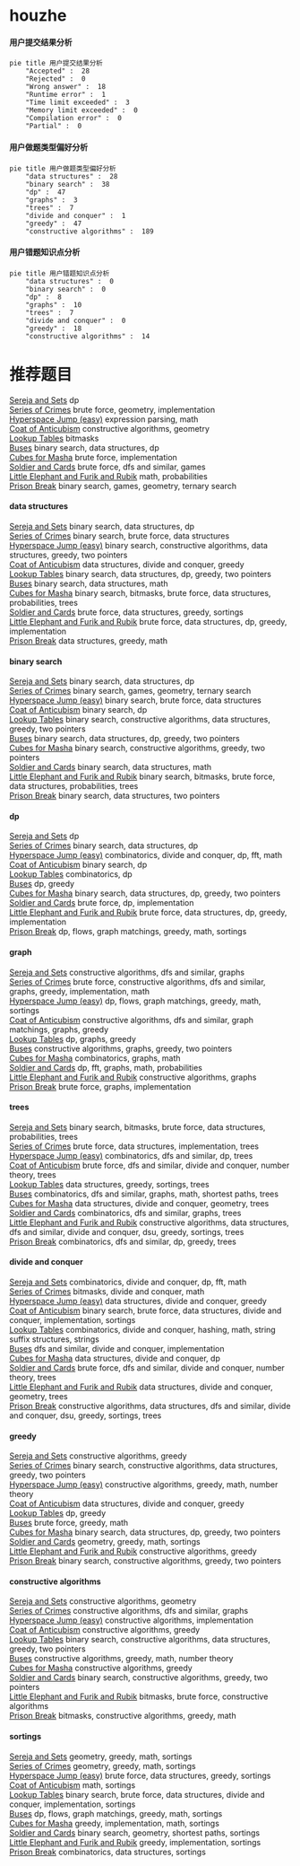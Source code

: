 # houzhe
<!-- tabs:start -->
#### **用户提交结果分析**

```mermaid
pie title 用户提交结果分析
    "Accepted" :  28
    "Rejected" :  0
    "Wrong answer" :  18
    "Runtime error" :  1
    "Time limit exceeded" :  3
    "Memory limit exceeded" :  0
    "Compilation error" :  0
    "Partial" :  0
```
#### **用户做题类型偏好分析**

```mermaid
pie title 用户做题类型偏好分析
    "data structures" :  28
    "binary search" :  38
    "dp" :  47
    "graphs" :  3
    "trees" :  7
    "divide and conquer" :  1
    "greedy" :  47
    "constructive algorithms" :  189
```
#### **用户错题知识点分析**

```mermaid
pie title 用户错题知识点分析
    "data structures" :  0
    "binary search" :  0
    "dp" :  8
    "graphs" :  10
    "trees" :  7
    "divide and conquer" :  0
    "greedy" :  18
    "constructive algorithms" :  14
```
<!-- tabs:end -->
# 推荐题目
[Sereja and Sets](http://codeforces.com/problemset/problem/425/E)		dp		  
[Series of Crimes](http://codeforces.com/problemset/problem/181/A)		brute force,
                        geometry,
                        implementation		  
[Hyperspace Jump (easy)](http://codeforces.com/problemset/problem/958/D1)		expression parsing,
                        math		  
[Coat of Anticubism](http://codeforces.com/problemset/problem/667/B)		constructive algorithms,
                        geometry		  
[Lookup Tables](http://codeforces.com/problemset/problem/1423/I)		bitmasks		  
[Buses](http://codeforces.com/problemset/problem/101/B)		binary search,
                        data structures,
                        dp		  
[Cubes for Masha](http://codeforces.com/problemset/problem/887/B)		brute force,
                        implementation		  
[Soldier and Cards](http://codeforces.com/problemset/problem/546/C)		brute force,
                        dfs and similar,
                        games		  
[Little Elephant and Furik and Rubik](http://codeforces.com/problemset/problem/204/C)		math,
                        probabilities		  
[Prison Break](http://codeforces.com/problemset/problem/1427/H)		binary search,
                        games,
                        geometry,
                        ternary search		  
<!-- tabs:start -->
#### **data structures**
[Sereja and Sets](http://codeforces.com/problemset/problem/101/B)		binary search,
                        data structures,
                        dp		  
[Series of Crimes](http://codeforces.com/problemset/problem/260/E)		binary search,
                        brute force,
                        data structures		  
[Hyperspace Jump (easy)](http://codeforces.com/problemset/problem/1404/C)		binary search,
                        constructive algorithms,
                        data structures,
                        greedy,
                        two pointers		  
[Coat of Anticubism](http://codeforces.com/problemset/problem/1373/G)		data structures,
                        divide and conquer,
                        greedy		  
[Lookup Tables](http://codeforces.com/problemset/problem/1492/C)		binary search,
                        data structures,
                        dp,
                        greedy,
                        two pointers		  
[Buses](http://codeforces.com/problemset/problem/1490/G)		binary search,
                        data structures,
                        math		  
[Cubes for Masha](http://codeforces.com/problemset/problem/1479/D)		binary search,
                        bitmasks,
                        brute force,
                        data structures,
                        probabilities,
                        trees		  
[Soldier and Cards](http://codeforces.com/problemset/problem/1497/A)		brute force,
                        data structures,
                        greedy,
                        sortings		  
[Little Elephant and Furik and Rubik](http://codeforces.com/problemset/problem/1491/C)		brute force,
                        data structures,
                        dp,
                        greedy,
                        implementation		  
[Prison Break](http://codeforces.com/problemset/problem/1492/B)		data structures,
                        greedy,
                        math		  
#### **binary search**
[Sereja and Sets](http://codeforces.com/problemset/problem/101/B)		binary search,
                        data structures,
                        dp		  
[Series of Crimes](http://codeforces.com/problemset/problem/1427/H)		binary search,
                        games,
                        geometry,
                        ternary search		  
[Hyperspace Jump (easy)](http://codeforces.com/problemset/problem/260/E)		binary search,
                        brute force,
                        data structures		  
[Coat of Anticubism](http://codeforces.com/problemset/problem/721/E)		binary search,
                        dp		  
[Lookup Tables](http://codeforces.com/problemset/problem/1404/C)		binary search,
                        constructive algorithms,
                        data structures,
                        greedy,
                        two pointers		  
[Buses](http://codeforces.com/problemset/problem/1492/C)		binary search,
                        data structures,
                        dp,
                        greedy,
                        two pointers		  
[Cubes for Masha](http://codeforces.com/problemset/problem/1463/D)		binary search,
                        constructive algorithms,
                        greedy,
                        two pointers		  
[Soldier and Cards](http://codeforces.com/problemset/problem/1490/G)		binary search,
                        data structures,
                        math		  
[Little Elephant and Furik and Rubik](http://codeforces.com/problemset/problem/1479/D)		binary search,
                        bitmasks,
                        brute force,
                        data structures,
                        probabilities,
                        trees		  
[Prison Break](http://codeforces.com/problemset/problem/1436/E)		binary search,
                        data structures,
                        two pointers		  
#### **dp**
[Sereja and Sets](http://codeforces.com/problemset/problem/425/E)		dp		  
[Series of Crimes](http://codeforces.com/problemset/problem/101/B)		binary search,
                        data structures,
                        dp		  
[Hyperspace Jump (easy)](http://codeforces.com/problemset/problem/848/E)		combinatorics,
                        divide and conquer,
                        dp,
                        fft,
                        math		  
[Coat of Anticubism](http://codeforces.com/problemset/problem/721/E)		binary search,
                        dp		  
[Lookup Tables](http://codeforces.com/problemset/problem/1036/C)		combinatorics,
                        dp		  
[Buses](http://codeforces.com/problemset/problem/1420/E)		dp,
                        greedy		  
[Cubes for Masha](http://codeforces.com/problemset/problem/1492/C)		binary search,
                        data structures,
                        dp,
                        greedy,
                        two pointers		  
[Soldier and Cards](https://codeforces.com/contest/1457/problem/C)		brute force,
                        dp,
                        implementation		  
[Little Elephant and Furik and Rubik](http://codeforces.com/problemset/problem/1491/C)		brute force,
                        data structures,
                        dp,
                        greedy,
                        implementation		  
[Prison Break](http://codeforces.com/problemset/problem/1437/C)		dp,
                        flows,
                        graph matchings,
                        greedy,
                        math,
                        sortings		  
#### **graph**
[Sereja and Sets](http://codeforces.com/problemset/problem/858/F)		constructive algorithms,
                        dfs and similar,
                        graphs		  
[Series of Crimes](http://codeforces.com/problemset/problem/1487/C)		brute force,
                        constructive algorithms,
                        dfs and similar,
                        graphs,
                        greedy,
                        implementation,
                        math		  
[Hyperspace Jump (easy)](http://codeforces.com/problemset/problem/1437/C)		dp,
                        flows,
                        graph matchings,
                        greedy,
                        math,
                        sortings		  
[Coat of Anticubism](http://codeforces.com/problemset/problem/1470/D)		constructive algorithms,
                        dfs and similar,
                        graph matchings,
                        graphs,
                        greedy		  
[Lookup Tables](http://codeforces.com/problemset/problem/1476/C)		dp,
                        graphs,
                        greedy		  
[Buses](http://codeforces.com/problemset/problem/1304/D)		constructive algorithms,
                        graphs,
                        greedy,
                        two pointers		  
[Cubes for Masha](http://codeforces.com/problemset/problem/1475/C)		combinatorics,
                        graphs,
                        math		  
[Soldier and Cards](http://codeforces.com/problemset/problem/553/E)		dp,
                        fft,
                        graphs,
                        math,
                        probabilities		  
[Little Elephant and Furik and Rubik](http://codeforces.com/problemset/problem/1495/C)		constructive algorithms,
                        graphs		  
[Prison Break](http://codeforces.com/problemset/problem/1510/K)		brute force,
                        graphs,
                        implementation		  
#### **trees**
[Sereja and Sets](http://codeforces.com/problemset/problem/1479/D)		binary search,
                        bitmasks,
                        brute force,
                        data structures,
                        probabilities,
                        trees		  
[Series of Crimes](http://codeforces.com/problemset/problem/1511/C)		brute force,
                        data structures,
                        implementation,
                        trees		  
[Hyperspace Jump (easy)](http://codeforces.com/problemset/problem/1499/F)		combinatorics,
                        dfs and similar,
                        dp,
                        trees		  
[Coat of Anticubism](http://codeforces.com/problemset/problem/1491/E)		brute force,
                        dfs and similar,
                        divide and conquer,
                        number theory,
                        trees		  
[Lookup Tables](http://codeforces.com/problemset/problem/1466/D)		data structures,
                        greedy,
                        sortings,
                        trees		  
[Buses](http://codeforces.com/problemset/problem/1495/D)		combinatorics,
                        dfs and similar,
                        graphs,
                        math,
                        shortest paths,
                        trees		  
[Cubes for Masha](http://codeforces.com/problemset/problem/1303/G)		data structures,
                        divide and conquer,
                        geometry,
                        trees		  
[Soldier and Cards](http://codeforces.com/problemset/problem/1454/E)		combinatorics,
                        dfs and similar,
                        graphs,
                        trees		  
[Little Elephant and Furik and Rubik](http://codeforces.com/problemset/problem/1494/D)		constructive algorithms,
                        data structures,
                        dfs and similar,
                        divide and conquer,
                        dsu,
                        greedy,
                        sortings,
                        trees		  
[Prison Break](http://codeforces.com/problemset/problem/1292/C)		combinatorics,
                        dfs and similar,
                        dp,
                        greedy,
                        trees		  
#### **divide and conquer**
[Sereja and Sets](http://codeforces.com/problemset/problem/848/E)		combinatorics,
                        divide and conquer,
                        dp,
                        fft,
                        math		  
[Series of Crimes](http://codeforces.com/problemset/problem/1261/F)		bitmasks,
                        divide and conquer,
                        math		  
[Hyperspace Jump (easy)](http://codeforces.com/problemset/problem/1373/G)		data structures,
                        divide and conquer,
                        greedy		  
[Coat of Anticubism](http://codeforces.com/problemset/problem/1461/D)		binary search,
                        brute force,
                        data structures,
                        divide and conquer,
                        implementation,
                        sortings		  
[Lookup Tables](http://codeforces.com/problemset/problem/1466/G)		combinatorics,
                        divide and conquer,
                        hashing,
                        math,
                        string suffix structures,
                        strings		  
[Buses](http://codeforces.com/problemset/problem/1490/D)		dfs and similar,
                        divide and conquer,
                        implementation		  
[Cubes for Masha](https://codeforces.com/contest/1483/problem/C)		data structures,
                        divide and conquer,
                        dp		  
[Soldier and Cards](http://codeforces.com/problemset/problem/1491/E)		brute force,
                        dfs and similar,
                        divide and conquer,
                        number theory,
                        trees		  
[Little Elephant and Furik and Rubik](http://codeforces.com/problemset/problem/1303/G)		data structures,
                        divide and conquer,
                        geometry,
                        trees		  
[Prison Break](http://codeforces.com/problemset/problem/1494/D)		constructive algorithms,
                        data structures,
                        dfs and similar,
                        divide and conquer,
                        dsu,
                        greedy,
                        sortings,
                        trees		  
#### **greedy**
[Sereja and Sets](http://codeforces.com/problemset/problem/1091/F)		constructive algorithms,
                        greedy		  
[Series of Crimes](http://codeforces.com/problemset/problem/1404/C)		binary search,
                        constructive algorithms,
                        data structures,
                        greedy,
                        two pointers		  
[Hyperspace Jump (easy)](http://codeforces.com/problemset/problem/1178/D)		constructive algorithms,
                        greedy,
                        math,
                        number theory		  
[Coat of Anticubism](http://codeforces.com/problemset/problem/1373/G)		data structures,
                        divide and conquer,
                        greedy		  
[Lookup Tables](http://codeforces.com/problemset/problem/1420/E)		dp,
                        greedy		  
[Buses](http://codeforces.com/problemset/problem/1221/A)		brute force,
                        greedy,
                        math		  
[Cubes for Masha](http://codeforces.com/problemset/problem/1492/C)		binary search,
                        data structures,
                        dp,
                        greedy,
                        two pointers		  
[Soldier and Cards](https://codeforces.com/contest/1496/problem/C)		geometry,
                        greedy,
                        math,
                        sortings		  
[Little Elephant and Furik and Rubik](http://codeforces.com/problemset/problem/1493/A)		constructive algorithms,
                        greedy		  
[Prison Break](http://codeforces.com/problemset/problem/1463/D)		binary search,
                        constructive algorithms,
                        greedy,
                        two pointers		  
#### **constructive algorithms**
[Sereja and Sets](http://codeforces.com/problemset/problem/667/B)		constructive algorithms,
                        geometry		  
[Series of Crimes](http://codeforces.com/problemset/problem/858/F)		constructive algorithms,
                        dfs and similar,
                        graphs		  
[Hyperspace Jump (easy)](http://codeforces.com/problemset/problem/544/B)		constructive algorithms,
                        implementation		  
[Coat of Anticubism](http://codeforces.com/problemset/problem/1091/F)		constructive algorithms,
                        greedy		  
[Lookup Tables](http://codeforces.com/problemset/problem/1404/C)		binary search,
                        constructive algorithms,
                        data structures,
                        greedy,
                        two pointers		  
[Buses](http://codeforces.com/problemset/problem/1178/D)		constructive algorithms,
                        greedy,
                        math,
                        number theory		  
[Cubes for Masha](http://codeforces.com/problemset/problem/1493/A)		constructive algorithms,
                        greedy		  
[Soldier and Cards](http://codeforces.com/problemset/problem/1463/D)		binary search,
                        constructive algorithms,
                        greedy,
                        two pointers		  
[Little Elephant and Furik and Rubik](https://codeforces.com/contest/1456/problem/B)		bitmasks,
                        brute force,
                        constructive algorithms		  
[Prison Break](http://codeforces.com/problemset/problem/1492/D)		bitmasks,
                        constructive algorithms,
                        greedy,
                        math		  
#### **sortings**
[Sereja and Sets](https://codeforces.com/contest/1496/problem/C)		geometry,
                        greedy,
                        math,
                        sortings		  
[Series of Crimes](http://codeforces.com/problemset/problem/1495/A)		geometry,
                        greedy,
                        math,
                        sortings		  
[Hyperspace Jump (easy)](http://codeforces.com/problemset/problem/1497/A)		brute force,
                        data structures,
                        greedy,
                        sortings		  
[Coat of Anticubism](http://codeforces.com/problemset/problem/1427/A)		math,
                        sortings		  
[Lookup Tables](http://codeforces.com/problemset/problem/1461/D)		binary search,
                        brute force,
                        data structures,
                        divide and conquer,
                        implementation,
                        sortings		  
[Buses](http://codeforces.com/problemset/problem/1437/C)		dp,
                        flows,
                        graph matchings,
                        greedy,
                        math,
                        sortings		  
[Cubes for Masha](http://codeforces.com/problemset/problem/1473/A)		greedy,
                        implementation,
                        math,
                        sortings		  
[Soldier and Cards](http://codeforces.com/problemset/problem/1486/B)		binary search,
                        geometry,
                        shortest paths,
                        sortings		  
[Little Elephant and Furik and Rubik](http://codeforces.com/problemset/problem/1480/B)		greedy,
                        implementation,
                        sortings		  
[Prison Break](http://codeforces.com/problemset/problem/1420/D)		combinatorics,
                        data structures,
                        sortings		  
<!-- tabs:end -->
